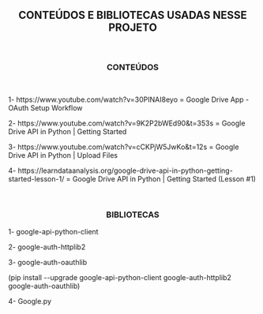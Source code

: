<h2 align="center"> CONTEÚDOS E BIBLIOTECAS USADAS NESSE PROJETO </h2>
<br>
<h3 align="center">CONTEÚDOS</h3><br>

<p>1- https://www.youtube.com/watch?v=30PINAI8eyo = Google Drive App - OAuth Setup Workflow</p>
2- https://www.youtube.com/watch?v=9K2P2bWEd90&t=353s = Google Drive API in Python | Getting Started
<p>3- https://www.youtube.com/watch?v=cCKPjW5JwKo&t=12s = Google Drive API in Python | Upload Files</p>
<p>4- https://learndataanalysis.org/google-drive-api-in-python-getting-started-lesson-1/ = Google Drive API in Python | Getting Started (Lesson #1) </p><br>

<h3 align="center"> BIBLIOTECAS </h3>

<p>1- google-api-python-client</p>
<p>2- google-auth-httplib2</p>
<p>3- google-auth-oauthlib</p>
<p>(pip install --upgrade google-api-python-client google-auth-httplib2 google-auth-oauthlib)</p>
<p>4- Google.py</p>
